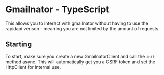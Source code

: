 # Gmailnator - TypeScript
This allows you to interact with gmailnator without having to use the rapidapi verison - meaning you are not limited by the amount of requests.

## Starting
To start, make sure you create a new GmailnatorClient and call the `init` method async. This will automatically get you a CSRF token and set the HttpClient for internal use.
